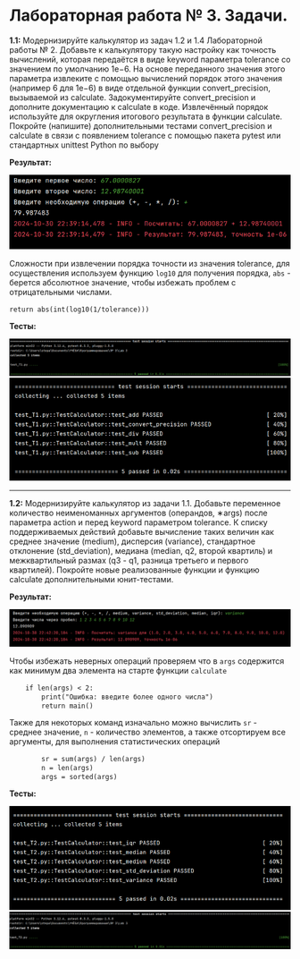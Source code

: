 # Лабораторная работа № 3. Задачи.
**1.1:** Модернизируйте калькулятор из задач 1.2 и 1.4 Лабораторной работы
№ 2. Добавьте к калькулятору такую настройку как точность вычислений, которая передаётся в виде keyword параметра tolerance со
значением по умолчанию 1e−6. На основе переданного значения этого
параметра извлеките с помощью вычислений порядок этого значения
(например 6 для 1e−6) в виде отдельной функции convert_precision,
вызываемой из calculate. Задокументируйте convert_precision и
дополните документацию к calculate в коде. Извлечённый порядок
используйте для округления итогового результата в функции calculate.
Покройте (напишите) дополнительными тестами convert_precision
и calculate в связи с появлением tolerance с помощью пакета pytest
или стандартных unittest Python по выбору

**Результат:**

![Лабораторная работа 3. Задание 1](https://github.com/Stepanova-Anna/Programming-2/blob/main/img/LR3_1.png)

Сложности при извлечении порядка точности из значения tolerance, для осуществления используем функцию ```log10``` для получения порядка, ```abs``` - берется абсолютное значение, чтобы избежать проблем с отрицательными числами.

```
return abs(int(log10(1/tolerance)))
```
**Тесты:**

![Лабораторная работа 3. Задание 1.1](https://github.com/Stepanova-Anna/Programming-2/blob/main/img/LR3_1test.png)
![Лабораторная работа 3. Задание 1.1](https://github.com/Stepanova-Anna/Programming-2/blob/main/img/LR3_1test2.png)

---
**1.2:** Модернизируйте калькулятор из задачи 1.1. Добавьте переменное количество неименоманных аргументов (операндов, ∗args) после параметра action и перед keyword параметром tolerance. К списку
поддерживаемых действий добавьте вычисление таких величин как
среднее значение (medium), дисперсия (variance), стандартное отклонение (std_deviation), медиана (median, q2, второй квартиль) и межквартильный размах (q3 - q1, разница третьего и первого квартилей).
Покройте новые реализованные функции и функцию calculate дополнительными юнит-тестами.


**Результат:**

![Лабораторная работа 3. Задание 2](https://github.com/Stepanova-Anna/Programming-2/blob/main/img/LR3_2.png)

Чтобы избежать неверных операций проверяем что в ```args``` содержится как минимум два элемента на старте функции ```calculate```
```
    if len(args) < 2:
        print("Ошибка: введите более одного числа")
        return main()
```

Также для некоторых команд изначально можно вычислить ```sr``` - среднее значение, ```n``` - количество элементов, а также отсортируем все аргументы, для выполнения статистических операций 
```
        sr = sum(args) / len(args)
        n = len(args)
        args = sorted(args)
```


**Тесты:**

![Лабораторная работа 3. Задание 1.1](https://github.com/Stepanova-Anna/Programming-2/blob/main/img/LR3_2test.png)
![Лабораторная работа 3. Задание 1.1](https://github.com/Stepanova-Anna/Programming-2/blob/main/img/LR3_2test1.png)
